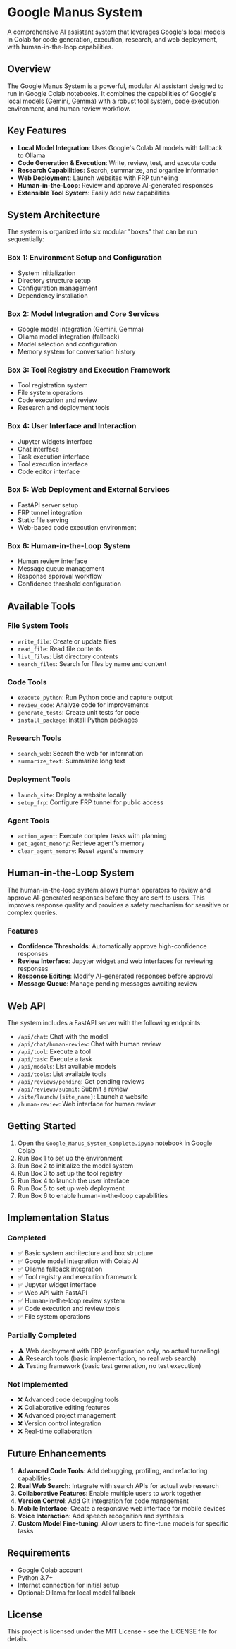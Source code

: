 # Google Manus System

A comprehensive AI assistant system that leverages Google's local models in Colab for code generation, execution, research, and web deployment, with human-in-the-loop capabilities.

## Overview

The Google Manus System is a powerful, modular AI assistant designed to run in Google Colab notebooks. It combines the capabilities of Google's local models (Gemini, Gemma) with a robust tool system, code execution environment, and human review workflow.

## Key Features

- **Local Model Integration**: Uses Google's Colab AI models with fallback to Ollama
- **Code Generation & Execution**: Write, review, test, and execute code
- **Research Capabilities**: Search, summarize, and organize information
- **Web Deployment**: Launch websites with FRP tunneling
- **Human-in-the-Loop**: Review and approve AI-generated responses
- **Extensible Tool System**: Easily add new capabilities

## System Architecture

The system is organized into six modular "boxes" that can be run sequentially:

### Box 1: Environment Setup and Configuration
- System initialization
- Directory structure setup
- Configuration management
- Dependency installation

### Box 2: Model Integration and Core Services
- Google model integration (Gemini, Gemma)
- Ollama model integration (fallback)
- Model selection and configuration
- Memory system for conversation history

### Box 3: Tool Registry and Execution Framework
- Tool registration system
- File system operations
- Code execution and review
- Research and deployment tools

### Box 4: User Interface and Interaction
- Jupyter widgets interface
- Chat interface
- Task execution interface
- Tool execution interface
- Code editor interface

### Box 5: Web Deployment and External Services
- FastAPI server setup
- FRP tunnel integration
- Static file serving
- Web-based code execution environment

### Box 6: Human-in-the-Loop System
- Human review interface
- Message queue management
- Response approval workflow
- Confidence threshold configuration

## Available Tools

### File System Tools
- `write_file`: Create or update files
- `read_file`: Read file contents
- `list_files`: List directory contents
- `search_files`: Search for files by name and content

### Code Tools
- `execute_python`: Run Python code and capture output
- `review_code`: Analyze code for improvements
- `generate_tests`: Create unit tests for code
- `install_package`: Install Python packages

### Research Tools
- `search_web`: Search the web for information
- `summarize_text`: Summarize long text

### Deployment Tools
- `launch_site`: Deploy a website locally
- `setup_frp`: Configure FRP tunnel for public access

### Agent Tools
- `action_agent`: Execute complex tasks with planning
- `get_agent_memory`: Retrieve agent's memory
- `clear_agent_memory`: Reset agent's memory

## Human-in-the-Loop System

The human-in-the-loop system allows human operators to review and approve AI-generated responses before they are sent to users. This improves response quality and provides a safety mechanism for sensitive or complex queries.

### Features
- **Confidence Thresholds**: Automatically approve high-confidence responses
- **Review Interface**: Jupyter widget and web interfaces for reviewing responses
- **Response Editing**: Modify AI-generated responses before approval
- **Message Queue**: Manage pending messages awaiting review

## Web API

The system includes a FastAPI server with the following endpoints:

- `/api/chat`: Chat with the model
- `/api/chat/human-review`: Chat with human review
- `/api/tool`: Execute a tool
- `/api/task`: Execute a task
- `/api/models`: List available models
- `/api/tools`: List available tools
- `/api/reviews/pending`: Get pending reviews
- `/api/reviews/submit`: Submit a review
- `/site/launch/{site_name}`: Launch a website
- `/human-review`: Web interface for human review

## Getting Started

1. Open the `Google_Manus_System_Complete.ipynb` notebook in Google Colab
2. Run Box 1 to set up the environment
3. Run Box 2 to initialize the model system
4. Run Box 3 to set up the tool registry
5. Run Box 4 to launch the user interface
6. Run Box 5 to set up web deployment
7. Run Box 6 to enable human-in-the-loop capabilities

## Implementation Status

### Completed
- ✅ Basic system architecture and box structure
- ✅ Google model integration with Colab AI
- ✅ Ollama fallback integration
- ✅ Tool registry and execution framework
- ✅ Jupyter widget interface
- ✅ Web API with FastAPI
- ✅ Human-in-the-loop review system
- ✅ Code execution and review tools
- ✅ File system operations

### Partially Completed
- ⚠️ Web deployment with FRP (configuration only, no actual tunneling)
- ⚠️ Research tools (basic implementation, no real web search)
- ⚠️ Testing framework (basic test generation, no test execution)

### Not Implemented
- ❌ Advanced code debugging tools
- ❌ Collaborative editing features
- ❌ Advanced project management
- ❌ Version control integration
- ❌ Real-time collaboration

## Future Enhancements

1. **Advanced Code Tools**: Add debugging, profiling, and refactoring capabilities
2. **Real Web Search**: Integrate with search APIs for actual web research
3. **Collaborative Features**: Enable multiple users to work together
4. **Version Control**: Add Git integration for code management
5. **Mobile Interface**: Create a responsive web interface for mobile devices
6. **Voice Interaction**: Add speech recognition and synthesis
7. **Custom Model Fine-tuning**: Allow users to fine-tune models for specific tasks

## Requirements

- Google Colab account
- Python 3.7+
- Internet connection for initial setup
- Optional: Ollama for local model fallback

## License

This project is licensed under the MIT License - see the LICENSE file for details.